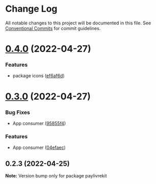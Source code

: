 # Change Log

All notable changes to this project will be documented in this file.
See [Conventional Commits](https://conventionalcommits.org) for commit guidelines.

# [0.4.0](https://github.com/thiagobrolly/paykit/compare/v0.3.0...v0.4.0) (2022-04-27)


### Features

* package icons ([ef6af6d](https://github.com/thiagobrolly/paykit/commit/ef6af6d323d79d5263bdbc6f37a1b238e73f837e))





# [0.3.0](https://github.com/thiagobrolly/paykit/compare/v0.2.3...v0.3.0) (2022-04-27)


### Bug Fixes

* App consumer ([95855f4](https://github.com/thiagobrolly/paykit/commit/95855f4f8b668cf0c0e7309e3d6006b7ddd822f8))


### Features

* App consumer ([04efaec](https://github.com/thiagobrolly/paykit/commit/04efaec78cc48432f04e1fc9845e20e72a625e49))





## 0.2.3 (2022-04-25)

**Note:** Version bump only for package paylivrekit
